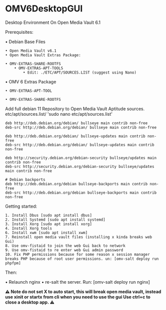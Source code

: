 # OMV6DesktopGUI
Desktop Environment On Open Media Vault 6.1

Prerequisites:

• Debian Base Files
    
    • Open Media Vault v6.1
    • Open Media Vault Extras Package:
        
    • OMV-EXTRAS-SHARE-ROOTFS
        • OMV-EXTRAS-APT-TOOLS
            • Edit: ./ETC/APT/SOURCES.LIST (suggest using Nano)

• OMV 6 Extras Package 

    • OMV-EXTRAS-APT-TOOL

    • OMV-EXTRAS-SHARE-ROOTFS

Add full debian 11 Repository to Open Media Vault Aptitude sources.
etc/apt/sources.list/
'sudo nano etc/apt/sources.list'
    
    deb http://deb.debian.org/debian/ bullseye main contrib non-free
    deb-src http://deb.debian.org/debian/ bullseye main contrib non-free

    deb http://deb.debian.org/debian/ bullseye-updates main contrib non-free
    deb-src http://deb.debian.org/debian/ bullseye-updates main contrib non-free

    deb http://security.debian.org/debian-security bullseye/updates main contrib non-free
    deb-src http://security.debian.org/debian-security bullseye/updates main contrib non-free

    # Debian backports
    deb http://deb.debian.org/debian bullseye-backports main contrib non-free
    deb-src http://deb.debian.org/debian bullseye-backports main contrib non-free
Getting started:

    1. Install Dbus [sudo apt install dbus]
    2. Install Systemd [sudo apt install systemd]
    3. Install Xorg [sudo apt install xorg]
    4. Install Xorg tools
    6. Install xwm [sudo apt install xwm]
    7. Reinstall open media vault files (installing x kinda breaks web Gui)
    8. Use omv-fistaid to join the web Gui back to network
    9. Use omv-fistaid to re enter web Gui admin password
    10. Fix PHP permissions because for some reason x session manager breaks PHP because of root user permissions. un: [omv-salt deploy run phpfpm]

Then:

• Relaunch nginx
• re-salt the server. Run: [omv-salt deploy run nginx]

**⚠️ Note do not set X to auto start, this will break open media vault, instead use xinit or startx from cli when you need to use the gui Use ctrl+c to close a desktop app. ⚠️**
